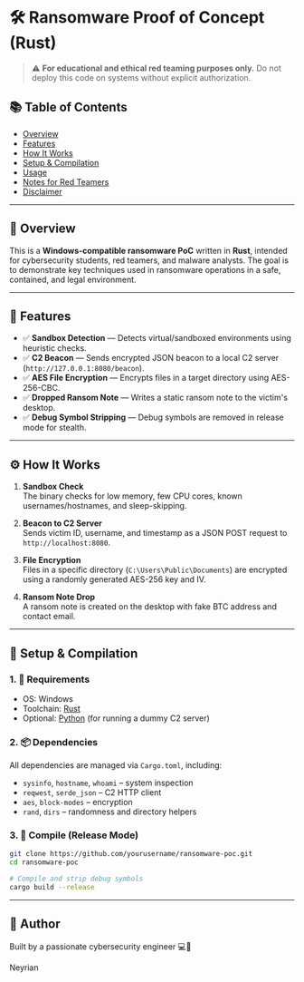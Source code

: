 # 🛠️ Ransomware Proof of Concept (Rust)

> ⚠️ **For educational and ethical red teaming purposes only.** Do not deploy this code on systems without explicit authorization.

## 📚 Table of Contents
- [Overview](#overview)
- [Features](#features)
- [How It Works](#how-it-works)
- [Setup & Compilation](#setup--compilation)
- [Usage](#usage)
- [Notes for Red Teamers](#notes-for-red-teamers)
- [Disclaimer](#disclaimer)

---

## 📌 Overview

This is a **Windows-compatible ransomware PoC** written in **Rust**, intended for cybersecurity students, red teamers, and malware analysts. The goal is to demonstrate key techniques used in ransomware operations in a safe, contained, and legal environment.

---

## 🔧 Features

- ✅ **Sandbox Detection** — Detects virtual/sandboxed environments using heuristic checks.
- ✅ **C2 Beacon** — Sends encrypted JSON beacon to a local C2 server (`http://127.0.0.1:8080/beacon`).
- ✅ **AES File Encryption** — Encrypts files in a target directory using AES-256-CBC.
- ✅ **Dropped Ransom Note** — Writes a static ransom note to the victim's desktop.
- ✅ **Debug Symbol Stripping** — Debug symbols are removed in release mode for stealth.

---

## ⚙️ How It Works

1. **Sandbox Check**  
   The binary checks for low memory, few CPU cores, known usernames/hostnames, and sleep-skipping.

2. **Beacon to C2 Server**  
   Sends victim ID, username, and timestamp as a JSON POST request to `http://localhost:8080`.

3. **File Encryption**  
   Files in a specific directory (`C:\Users\Public\Documents`) are encrypted using a randomly generated AES-256 key and IV.

4. **Ransom Note Drop**  
   A ransom note is created on the desktop with fake BTC address and contact email.

---

## 🧰 Setup & Compilation

### 1. 🧪 Requirements

- OS: Windows
- Toolchain: [Rust](https://www.rust-lang.org/tools/install)
- Optional: [Python](https://www.python.org/) (for running a dummy C2 server)

### 2. 📦 Dependencies

All dependencies are managed via `Cargo.toml`, including:

- `sysinfo`, `hostname`, `whoami` – system inspection
- `reqwest`, `serde_json` – C2 HTTP client
- `aes`, `block-modes` – encryption
- `rand`, `dirs` – randomness and directory helpers

### 3. 🔨 Compile (Release Mode)

```bash
git clone https://github.com/yourusername/ransomware-poc.git
cd ransomware-poc

# Compile and strip debug symbols
cargo build --release
```

---

## 🐙 Author

Built by a passionate cybersecurity engineer 💻🔐

Neyrian